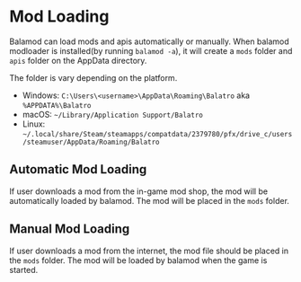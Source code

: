 # Mod Loading

Balamod can load mods and apis automatically or manually. When balamod modloader is installed(by running `balamod -a`), it will create a `mods` folder and `apis` folder on the AppData directory. 

The folder is vary depending on the platform.

- Windows: `C:\Users\<username>\AppData\Roaming\Balatro` aka `%APPDATA%\Balatro`
- macOS: `~/Library/Application Support/Balatro`
- Linux: `~/.local/share/Steam/steamapps/compatdata/2379780/pfx/drive_c/users/steamuser/AppData/Roaming/Balatro`

## Automatic Mod Loading

If user downloads a mod from the in-game mod shop, the mod will be automatically loaded by balamod. The mod will be placed in the `mods` folder.

## Manual Mod Loading

If user downloads a mod from the internet, the mod file should be placed in the `mods` folder. The mod will be loaded by balamod when the game is started.